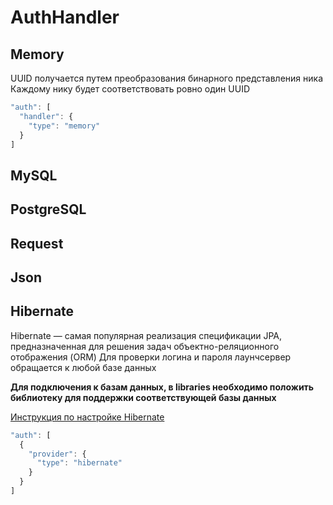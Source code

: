 # AuthHandler

## Memory

UUID получается путем преобразования бинарного представления ника Каждому нику будет соответствовать ровно один UUID

```javascript
"auth": [
  "handler": {
    "type": "memory"
  }
]
```

## MySQL

## PostgreSQL

## Request

## Json

## Hibernate

Hibernate — самая популярная реализация спецификации JPA, предназначенная для решения задач объектно-реляционного отображения \(ORM\) Для проверки логина и пароля лаунчсервер обращается к любой базе данных 

**Для подключения к базам данных, в libraries необходимо положить библиотеку для поддержки соответствующей базы данных** 

[Инструкция по настройке Hibernate](hibernate.md)

```javascript
"auth": [
  {
    "provider": {
      "type": "hibernate"
    }
  }
]
```


